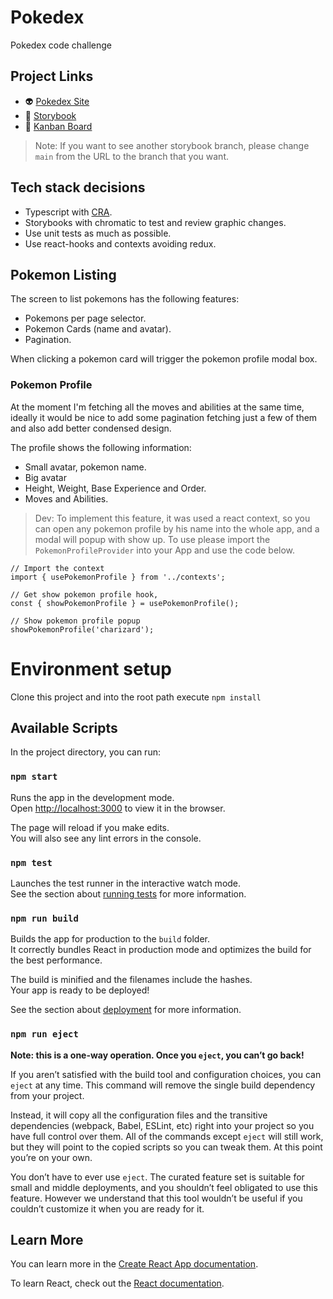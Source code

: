 # Pokedex

Pokedex code challenge

## Project Links

- 👽 [Pokedex Site](https://dreamy-pithivier-c367b9.netlify.app) 
- 🚦 [Storybook](https://main--6285308d68b6aa003a919dd0.chromatic.com/)
- 📰 [Kanban Board](https://github.com/german-bortoli/pokedex-cc/projects/1)

> Note: If you want to see another storybook branch, please change `main` from the URL to the branch that you want.

## Tech stack decisions

- Typescript with [CRA](https://github.com/facebook/create-react-app).
- Storybooks with chromatic to test and review graphic changes.
- Use unit tests as much as possible.
- Use react-hooks and contexts avoiding redux.

## Pokemon Listing

The screen to list pokemons has the following features:

 - Pokemons per page selector.
 - Pokemon Cards (name and avatar).
 - Pagination.

When clicking a pokemon card will trigger the pokemon profile modal box.

### Pokemon Profile

At the moment I'm fetching all the moves and abilities at the same time, ideally it would be nice to add some pagination fetching just a few of them and also add better condensed design.

The profile shows the following information:

 - Small avatar, pokemon name.
 - Big avatar
 - Height, Weight, Base Experience and Order.
 - Moves and Abilities.

> Dev: To implement this feature, it was used a react context, so you can open any pokemon profile by his name into the whole app, and a modal will popup with show up.
> To use please import the `PokemonProfileProvider` into your App and use the code below.

```tsx
// Import the context
import { usePokemonProfile } from '../contexts';

// Get show pokemon profile hook,
const { showPokemonProfile } = usePokemonProfile();

// Show pokemon profile popup
showPokemonProfile('charizard');
```

# Environment setup

Clone this project and into the root path execute `npm install`

## Available Scripts

In the project directory, you can run:

### `npm start`

Runs the app in the development mode.\
Open [http://localhost:3000](http://localhost:3000) to view it in the browser.

The page will reload if you make edits.\
You will also see any lint errors in the console.

### `npm test`

Launches the test runner in the interactive watch mode.\
See the section about [running tests](https://facebook.github.io/create-react-app/docs/running-tests) for more information.

### `npm run build`

Builds the app for production to the `build` folder.\
It correctly bundles React in production mode and optimizes the build for the best performance.

The build is minified and the filenames include the hashes.\
Your app is ready to be deployed!

See the section about [deployment](https://facebook.github.io/create-react-app/docs/deployment) for more information.

### `npm run eject`

**Note: this is a one-way operation. Once you `eject`, you can’t go back!**

If you aren’t satisfied with the build tool and configuration choices, you can `eject` at any time. This command will remove the single build dependency from your project.

Instead, it will copy all the configuration files and the transitive dependencies (webpack, Babel, ESLint, etc) right into your project so you have full control over them. All of the commands except `eject` will still work, but they will point to the copied scripts so you can tweak them. At this point you’re on your own.

You don’t have to ever use `eject`. The curated feature set is suitable for small and middle deployments, and you shouldn’t feel obligated to use this feature. However we understand that this tool wouldn’t be useful if you couldn’t customize it when you are ready for it.

## Learn More

You can learn more in the [Create React App documentation](https://facebook.github.io/create-react-app/docs/getting-started).

To learn React, check out the [React documentation](https://reactjs.org/).
